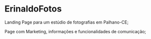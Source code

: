 # ErinaldoFotos

Landing Page para um estúdio de fotografias em Palhano-CE;

Page com Marketing, informações e funcionalidades de comunicação;

